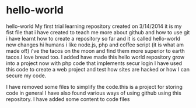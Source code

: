 # hello-world
hello-world 
My first trial learning repository created on 3/14/2014
it is my fist file that i have created to teach me more about github and how to use git
i have learnt how to create a repository so far and it is called hello-world
new changes 
hi humans 
i like node.js, php and coffee script (it is what am made of!)
i've the tacos on the moon and find them more superior to earth tacos.I love bread too.
 I added have made this hello world repository grow into a project now with php code that implements secur login I have used this code to create a web project and test how sites are hacked or how I can secure my code.
 
I have removed some files to simplify the code.this is a project for storing code in general 
I have also found various ways of using github using this repository. 
I have added some content to code files 
